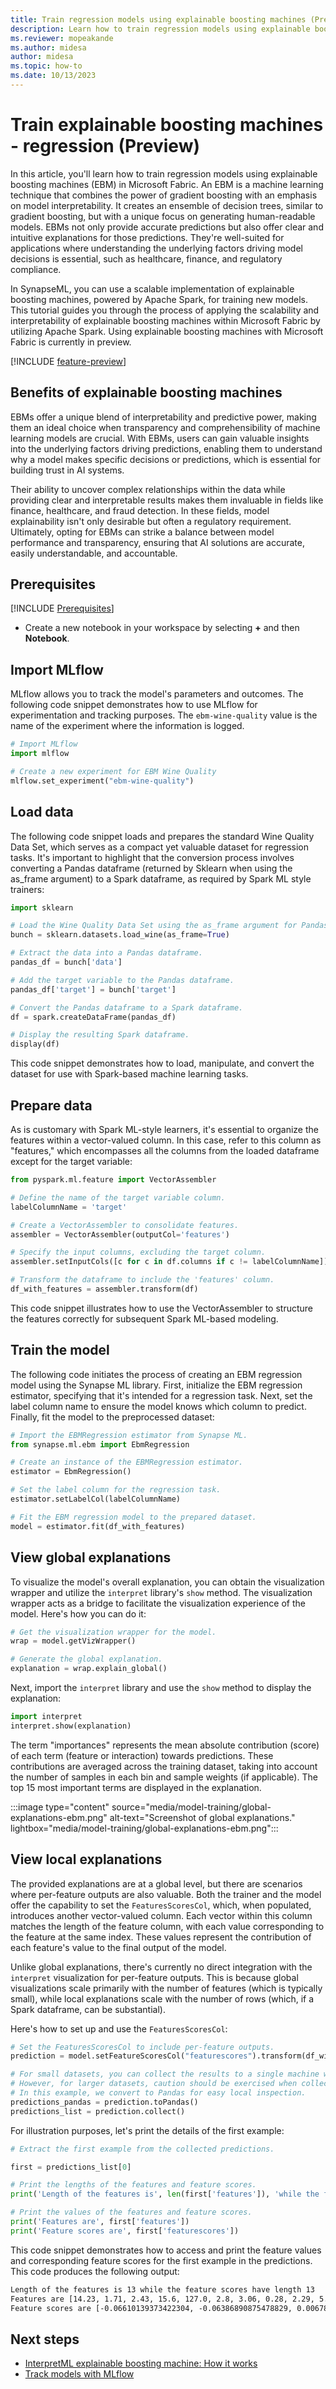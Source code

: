 ```yaml
---
title: Train regression models using explainable boosting machines (Preview)
description: Learn how to train regression models using explainable boosting machines
ms.reviewer: mopeakande
ms.author: midesa
author: midesa
ms.topic: how-to
ms.date: 10/13/2023
---
```


# Train explainable boosting machines - regression (Preview)

In this article, you'll learn how to train regression models using explainable boosting machines (EBM) in Microsoft Fabric. An EBM is a machine learning technique that combines the power of gradient boosting with an emphasis on model interpretability. It creates an ensemble of decision trees, similar to gradient boosting, but with a unique focus on generating human-readable models. EBMs not only provide accurate predictions but also offer clear and intuitive explanations for those predictions. They're well-suited for applications where understanding the underlying factors driving model decisions is essential, such as healthcare, finance, and regulatory compliance.

In SynapseML, you can use a scalable implementation of explainable boosting machines, powered by Apache Spark, for training new models. This tutorial guides you through the process of applying the scalability and interpretability of explainable boosting machines within Microsoft Fabric by utilizing Apache Spark. Using explainable boosting machines with Microsoft Fabric is currently in preview.

[!INCLUDE [feature-preview](../../includes/feature-preview-note.md)]

## Benefits of explainable boosting machines

 EBMs offer a unique blend of interpretability and predictive power, making them an ideal choice when transparency and comprehensibility of machine learning models are crucial. With EBMs, users can gain valuable insights into the underlying factors driving predictions, enabling them to understand why a model makes specific decisions or predictions, which is essential for building trust in AI systems.

Their ability to uncover complex relationships within the data while providing clear and interpretable results makes them invaluable in fields like finance, healthcare, and fraud detection. In these fields, model explainability isn't only desirable but often a regulatory requirement. Ultimately, opting for EBMs can strike a balance between model performance and transparency, ensuring that AI solutions are accurate, easily understandable, and accountable.

## Prerequisites

[!INCLUDE [Prerequisites](../includes/prerequisites.md)]

* Create a new notebook in your workspace by selecting **+** and then **Notebook**.

## Import MLflow

MLflow allows you to track the model's parameters and outcomes. The following code snippet demonstrates how to use MLflow for experimentation and tracking purposes. The `ebm-wine-quality` value is the name of the experiment where the information is logged.

```python
# Import MLflow
import mlflow

# Create a new experiment for EBM Wine Quality
mlflow.set_experiment("ebm-wine-quality")

```

## Load data

The following code snippet loads and prepares the standard Wine Quality Data Set, which serves as a compact yet valuable dataset for regression tasks. It's important to highlight that the conversion process involves converting a Pandas dataframe (returned by Sklearn when using the as_frame argument) to a Spark dataframe, as required by Spark ML style trainers:

```python
import sklearn

# Load the Wine Quality Data Set using the as_frame argument for Pandas compatibility.
bunch = sklearn.datasets.load_wine(as_frame=True)

# Extract the data into a Pandas dataframe.
pandas_df = bunch['data']

# Add the target variable to the Pandas dataframe.
pandas_df['target'] = bunch['target']

# Convert the Pandas dataframe to a Spark dataframe.
df = spark.createDataFrame(pandas_df)

# Display the resulting Spark dataframe.
display(df)

```

This code snippet demonstrates how to load, manipulate, and convert the dataset for use with Spark-based machine learning tasks.

## Prepare data

As is customary with Spark ML-style learners, it's essential to organize the features within a vector-valued column. In this case, refer to this column as "features," which encompasses all the columns from the loaded dataframe except for the target variable:

```python
from pyspark.ml.feature import VectorAssembler

# Define the name of the target variable column.
labelColumnName = 'target'

# Create a VectorAssembler to consolidate features.
assembler = VectorAssembler(outputCol='features')

# Specify the input columns, excluding the target column.
assembler.setInputCols([c for c in df.columns if c != labelColumnName])

# Transform the dataframe to include the 'features' column.
df_with_features = assembler.transform(df)

```

This code snippet illustrates how to use the VectorAssembler to structure the features correctly for subsequent Spark ML-based modeling.

## Train the model

The following code initiates the process of creating an EBM regression model using the Synapse ML library. First, initialize the EBM regression estimator, specifying that it's intended for a regression task. Next, set the label column name to ensure the model knows which column to predict. Finally, fit the model to the preprocessed dataset:

```python
# Import the EBMRegression estimator from Synapse ML.
from synapse.ml.ebm import EbmRegression

# Create an instance of the EBMRegression estimator.
estimator = EbmRegression()

# Set the label column for the regression task.
estimator.setLabelCol(labelColumnName)

# Fit the EBM regression model to the prepared dataset.
model = estimator.fit(df_with_features)

```

## View global explanations

To visualize the model's overall explanation, you can obtain the visualization wrapper and utilize the ```interpret``` library's ```show``` method. The visualization wrapper acts as a bridge to facilitate the visualization experience of the model. Here's how you can do it:

```python
# Get the visualization wrapper for the model.
wrap = model.getVizWrapper()

# Generate the global explanation.
explanation = wrap.explain_global()

```

Next, import the ```interpret``` library and use the ```show``` method to display the explanation:

```python
import interpret
interpret.show(explanation)
```

The term "importances" represents the mean absolute contribution (score) of each term (feature or interaction) towards predictions. These contributions are averaged across the training dataset, taking into account the number of samples in each bin and sample weights (if applicable). The top 15 most important terms are displayed in the explanation.

:::image type="content" source="media/model-training/global-explanations-ebm.png" alt-text="Screenshot of global explanations." lightbox="media/model-training/global-explanations-ebm.png":::

## View local explanations

The provided explanations are at a global level, but there are scenarios where per-feature outputs are also valuable. Both the trainer and the model offer the capability to set the ```FeaturesScoresCol```, which, when populated, introduces another vector-valued column. Each vector within this column matches the length of the feature column, with each value corresponding to the feature at the same index. These values represent the contribution of each feature's value to the final output of the model.

Unlike global explanations, there's currently no direct integration with the ```interpret``` visualization for per-feature outputs. This is because global visualizations scale primarily with the number of features (which is typically small), while local explanations scale with the number of rows (which, if a Spark dataframe, can be substantial).

Here's how to set up and use the ```FeaturesScoresCol```:

```python
# Set the FeaturesScoresCol to include per-feature outputs.
prediction = model.setFeatureScoresCol("featurescores").transform(df_with_features)

# For small datasets, you can collect the results to a single machine without issues.
# However, for larger datasets, caution should be exercised when collecting all rows locally.
# In this example, we convert to Pandas for easy local inspection.
predictions_pandas = prediction.toPandas()
predictions_list = prediction.collect()

```

For illustration purposes, let's print the details of the first example:

```python
# Extract the first example from the collected predictions.

first = predictions_list[0]

# Print the lengths of the features and feature scores.
print('Length of the features is', len(first['features']), 'while the feature scores have length', len(first['featurescores']))

# Print the values of the features and feature scores.
print('Features are', first['features'])
print('Feature scores are', first['featurescores'])

```

This code snippet demonstrates how to access and print the feature values and corresponding feature scores for the first example in the predictions. This code produces the following output:

```html
Length of the features is 13 while the feature scores have length 13
Features are [14.23, 1.71, 2.43, 15.6, 127.0, 2.8, 3.06, 0.28, 2.29, 5.64, 1.04, 3.92, 1065.0]
Feature scores are [-0.06610139373422304, -0.06386890875478829, 0.006784629513340544, -0.27503132406909486, -0.017971992178296585, 0.027848245358365248, 0.08691003021839885, -0.09550122309042419, -0.0068259112648438175, -0.04053278237133137, 0.07148173894260551, 0.07739120309898403, -0.0867647572984993]

```

## Next steps

- [InterpretML explainable boosting machine: How it works](https://interpret.ml/docs/ebm.html#how-it-works)
- [Track models with MLflow](../mlflow-autologging.md)
